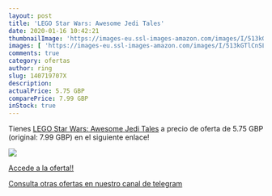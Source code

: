```yaml
---
layout: post
title: 'LEGO Star Wars: Awesome Jedi Tales'
date: 2020-01-16 10:42:21
thumbnailImage: 'https://images-eu.ssl-images-amazon.com/images/I/513kGTlCnSL._SL200_.jpg'
images: [ 'https://images-eu.ssl-images-amazon.com/images/I/513kGTlCnSL._SL200_.jpg' ]
comments: true
category: ofertas
author: ring
slug: 140719707X
description:
actualPrice: 5.75 GBP
comparePrice: 7.99 GBP
inStock: true
---
```


Tienes [LEGO Star Wars: Awesome Jedi Tales](https://www.amazon.com/dp/140719707X/?tag=redken08-20) a precio de oferta de 5.75 GBP (original: 7.99 GBP) en el siguiente enlace!

[![](https://images-eu.ssl-images-amazon.com/images/I/513kGTlCnSL._SL200_.jpg)](https://www.amazon.com/dp/140719707X/?tag=redken08-20)

[Accede a la oferta!!](https://www.amazon.com/dp/140719707X/?tag=redken08-20)

[Consulta otras ofertas en nuestro canal de telegram](https://t.me/s/ofertas25)
